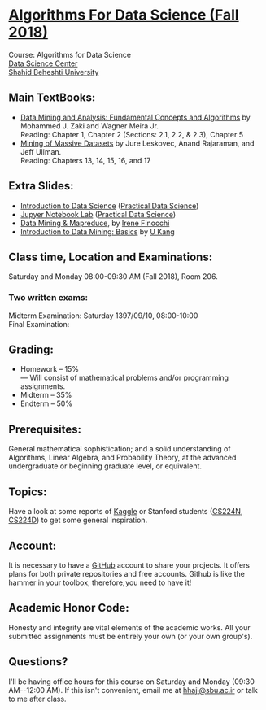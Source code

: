 # [Algorithms For Data Science (Fall 2018)](http://facultymembers.sbu.ac.ir/hhaji/algorithms-for-data-science/)
Course: Algorithms for Data Science <br>
[Data Science Center](http://ds.sbu.ac.ir)<br> 
[Shahid Beheshti University](http://www.sbu.ac.ir/)

## Main TextBooks:
* [Data Mining and Analysis: Fundamental Concepts and Algorithms](http://www.dataminingbook.info/pmwiki.php/Main/BookResources) by Mohammed J. Zaki and Wagner Meira Jr.<br>
Reading: Chapter 1, Chapter 2 (Sections: 2.1, 2.2, & 2.3), Chapter 5
* [Mining of Massive Datasets](http://web.stanford.edu/class/cs246/handouts.html) by Jure Leskovec, Anand Rajaraman, and Jeff Ullman.<br>
Reading: Chapters 13, 14, 15, 16, and 17

## Extra Slides:
* [Introduction to Data Science](http://www.datasciencecourse.org/notes/intro/intro.pdf) ([Practical Data Science](http://www.datasciencecourse.org/lectures/))
* [Jupyer Notebook Lab](http://www.datasciencecourse.org/notes/jupyter/jupyter.pdf) ([Practical Data Science](http://www.datasciencecourse.org/lectures/))
* [Data Mining & Mapreduce,](http://twiki.di.uniroma1.it/pub/BDC/Schedule/lecture6_march31_2014.pdf) by [Irene Finocchi](http://wwwusers.di.uniroma1.it/~finocchi/) 
* [Introduction to Data Mining: Basics](https://datalab.snu.ac.kr/~ukang/courses/18S-DM/L2-basics.pdf) by [U Kang](https://datalab.snu.ac.kr/~ukang/)


## Class time, Location and Examinations:
Saturday and Monday 08:00-09:30 AM (Fall 2018), Room 206. 

### Two written exams:
Midterm Examination: Saturday 1397/09/10, 08:00-10:00 <br>
Final Examination:

## Grading:
* Homework – 15% <br>
— Will consist of mathematical problems and/or programming assignments.
* Midterm – 35%
* Endterm – 50%

## Prerequisites:
General mathematical sophistication; and a solid understanding of Algorithms, Linear Algebra, and Probability Theory, at the advanced undergraduate or beginning graduate level, or equivalent.

## Topics:
Have a look at some reports of [Kaggle](https://www.kaggle.com/) or Stanford students ([CS224N](http://nlp.stanford.edu/courses/cs224n/2015/), [CS224D](http://cs224d.stanford.edu/reports_2016.html)) to get some general inspiration.

## Account:
It is necessary to have a [GitHub](https://github.com/) account to share your projects. It offers plans for both private repositories and free accounts. Github is like the hammer in your toolbox, therefore, you need to have it!

## Academic Honor Code:
Honesty and integrity are vital elements of the academic works. All your submitted assignments must be entirely your own (or your own group's).

## Questions?
I'll be having office hours for this course on Saturday and Monday (09:30 AM--12:00 AM). If this isn't convenient, email me at hhaji@sbu.ac.ir or talk to me after class.
